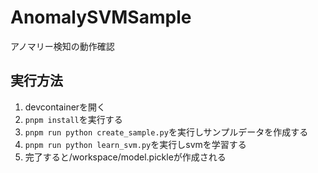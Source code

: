 # AnomalySVMSample
アノマリー検知の動作確認

## 実行方法
1. devcontainerを開く
2. `pnpm install`を実行する
3. `pnpm run python create_sample.py`を実行しサンプルデータを作成する
4. `pnpm run python learn_svm.py`を実行しsvmを学習する
5. 完了すると/workspace/model.pickleが作成される
